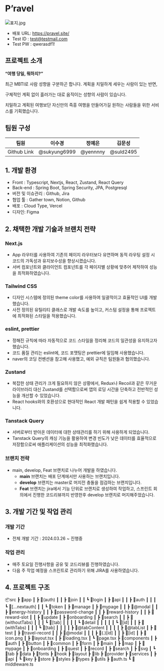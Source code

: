 # P’ravel

![표지.jpg](https://prod-files-secure.s3.us-west-2.amazonaws.com/d4e83556-a7f3-4a26-9bc5-3019492f78dc/81b9f334-174b-49a8-8701-be905587a87b/%E1%84%91%E1%85%AD%E1%84%8C%E1%85%B5.jpg)

- 배포 URL: https://pravel.site/
- Test ID : [test@testmail.com](mailto:test@testmail.com)
- Test PW : qwerasdf1!

## 프로젝트 소개

**“여행 당일, 뭐하지?”**

최근 MBTI로 사람 성향을 구분하곤 합니다. 계획을 치밀하게 세우는 사람이 있는 반면,

구체적인 계획 없이 흘러가는 대로 움직이는 성향의 사람이 있습니다.

치밀하고 계획된 여행보단 자신만의 즉흥 여행을 만들어가길 원하는 사람들을 위한 서비스를 기획했습니다.

## 팀원 구성

| 팀원 | 이수경 | 정예은 | 김문성 |
| --- | --- | --- | --- |
| Github Link | @sukyung6999 | @yennnny | @suld2495 |

## 1. 개발 환경

- Front : Typescript, Nextjs, React, Zustand, React Query
- Back-end : Spring Boot, Spring Security, JPA, Postgresql
- 버전 및 이슈관리 : Github, Jira
- 협업 툴 : Gather town, Notion, Github
- 배포 : Cloud Type, Vercel
- 디자인: Figma

## 2. 채택한 개발 기술과 브랜치 전략

### Next.js

- App 라우터를 사용하여 기존의 페이지 라우터보다 유연하며 동적 라우팅 설정 시 코드의 가독성과 유지보수성을 향상시켰습니다.
- 서버 컴포넌트와 클라이언트 컴포넌트를 각 페이지별 상황에 맞추어 제작하여 성능을 최적화하였습니다.

### Tailwind CSS

- 디자인 시스템에 정의된 theme color를 사용하여 일괄적이고 효율적인 UI를 개발했습니다.
- 사전 정의된 유틸리티 클래스로 개발 속도를 높이고, 커스텀 설정을 통해 프로젝트에 최적화된 스타일을 적용했습니다.

### **eslint, prettier**

- 정해진 규칙에 따라 자동적으로 코드 스타일을 정리해 코드의 일관성을 유지하고자 했습니다.
- 코드 품질 관리는 eslint에, 코드 포맷팅은 prettier에 일임해 사용했습니다.
- naver의 코딩 컨벤션을 참고해 사용했고, 예외 규칙은 팀원들과 협의했습니다.

### Zustand

- 복잡한 상태 관리가 크게 필요하지 않은 상황에서, Redux나 Recoil과 같은 무거운 라이브러리 대신 Zustand를 선택함으로써 앱의 로딩 시간을 단축하고 전반적인 성능을 개선할 수 있었습니다.
- React hooks와의 호환성으로 현대적인 React 개발 패턴을 쉽게 적용할 수 있었습니다.

### Tanstack Query

- 서버로부터 받아온 데이터에 대한 상태관리를 하기 위해 사용하게 되었습니다.
- Tanstack Query의 캐싱 기능을 활용하여 변경 빈도가 낮은 데이터를 효율적으로 저장함으로써 애플리케이션의 성능을 최적화했습니다.

### 브랜치 전략

- main, develop, Feat 브랜치로 나누어 개발을 하였습니다.
    - **main** 브랜치는 배포 단계에서만 사용하는 브랜치입니다.
    - **develop** 브랜치는 master로 머지전 충돌을 점검하는 브랜치입니다.
    - **Feat** 브랜치는 jira에서 기능 단위로 브랜치로 생성하여 작업하고, 스프린트 회의에서 진행한 코드리뷰까지 반영한후 develop 브랜치로 머지해주었습니다.

## 3. 개발 기간 및 작업 관리

### 개발 기간

- 전체 개발 기간 : 2024.03.26 ~ 진행중

### 작업 관리

- 매주 토요일 진행사항을 공유 및 코드리뷰를 진행하였습니다.
- 다음 주 작업 예정을 스프린트로 관리하기 위해 JIRA를 사용하였습니다.

## 4. 프로젝트 구조
📦src
 ┣ 📂app
 ┃ ┣ 📂(auth)
 ┃ ┃ ┣ 📂join
 ┃ ┃ ┗ 📂login
 ┃ ┣ 📂api
 ┃ ┃ ┣ 📂auth
 ┃ ┃ ┃ ┗ 📂[...nextauth]
 ┃ ┃ ┗ 📂token
 ┃ ┣ 📂manage
 ┃ ┣ 📂mypage
 ┃ ┃ ┣ 📂@modal
 ┃ ┃ ┣ 📂energy-history
 ┃ ┃ ┣ 📂password-change
 ┃ ┃ ┣ 📂reward-history
 ┃ ┃ ┣ 📂reward-slot
 ┃ ┃ ┣ 📂update
 ┃ ┣ 📂onboarding
 ┃ ┣ 📂search
 ┃ ┃ ┣ 📂(withoutTabs)
 ┃ ┃ ┃ ┗ 📂[tab]
 ┃ ┃ ┃ ┃ ┗ 📂detail
 ┃ ┃ ┃ ┃ ┃ ┗ 📂[id]
 ┃ ┃ ┣ 📂(withTabs)
 ┃ ┃ ┃ ┗ 📂[tab]
 ┃ ┃ ┃ ┃ ┣ 📂@tabContent
 ┃ ┃ ┃ ┃ ┣ 📂@tabList
 ┃ ┣ 📂test
 ┃ ┣ 📂travel-record
 ┃ ┃ ┣ 📂@modal
 ┃ ┃ ┃ ┣ 📂(.)[id]
 ┃ ┃ ┣ 📂[id]
 ┃ ┣ 📜icon.png
 ┃ ┣ 📜layout.tsx
 ┃ ┣ 📜loading.tsx
 ┃ ┗ 📜page.tsx
 ┣ 📂components
 ┃ ┣ 📂auth
 ┃ ┣ 📂button
 ┃ ┣ 📂common
 ┃ ┣ 📂form
 ┃ ┣ 📂main
 ┃ ┣ 📂map
 ┃ ┣ 📂mypage
 ┃ ┣ 📂onboarding
 ┃ ┣ 📂quest
 ┃ ┣ 📂record
 ┃ ┣ 📂search
 ┃ ┣ 📂svg
 ┃ ┗ 📂tab
 ┣ 📂data
 ┣ 📂fonts
 ┣ 📂hook
 ┣ 📂layout
 ┣ 📂lib
 ┣ 📂provider
 ┣ 📂services
 ┃ ┣ 📂api
 ┃ ┗ 📂key
 ┣ 📂store
 ┣ 📂styles
 ┣ 📂types
 ┣ 📂utils
 ┣ 📜auth.ts
 ┗ 📜middleware.ts

